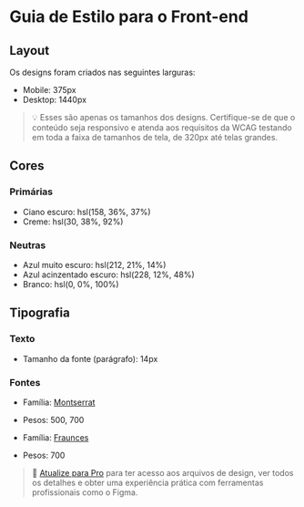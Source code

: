 # Guia de Estilo para o Front-end

## Layout

Os designs foram criados nas seguintes larguras:

- Mobile: 375px
- Desktop: 1440px

> 💡 Esses são apenas os tamanhos dos designs. Certifique-se de que o conteúdo seja responsivo e atenda aos requisitos da WCAG testando em toda a faixa de tamanhos de tela, de 320px até telas grandes.

## Cores

### Primárias

- Ciano escuro: hsl(158, 36%, 37%)
- Creme: hsl(30, 38%, 92%)

### Neutras

- Azul muito escuro: hsl(212, 21%, 14%)
- Azul acinzentado escuro: hsl(228, 12%, 48%)
- Branco: hsl(0, 0%, 100%)

## Tipografia

### Texto

- Tamanho da fonte (parágrafo): 14px

### Fontes

- Família: [Montserrat](https://fonts.google.com/specimen/Montserrat)
- Pesos: 500, 700

- Família: [Fraunces](https://fonts.google.com/specimen/Fraunces)
- Pesos: 700

> 💎 [Atualize para Pro](https://www.frontendmentor.io/pro?ref=style-guide) para ter acesso aos arquivos de design, ver todos os detalhes e obter uma experiência prática com ferramentas profissionais como o Figma.